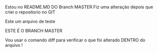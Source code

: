 Estou no README.MD DO Branch MASTER 
Fiz uma alteração depois que criei o repositorio no GIT

Este um arquivo de teste

ESTE É O BRANCH MASTER

Vou usar o comando diff para verificar o que foi alterado DENTRO do arquivo !
